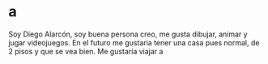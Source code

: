 # a
Soy Diego Alarcón, soy buena persona creo, me gusta dibujar, animar y jugar videojuegos. 
En el futuro me gustarìa tener una casa pues normal, de 2 pisos y que se vea bien.
Me gustaría viajar a 
